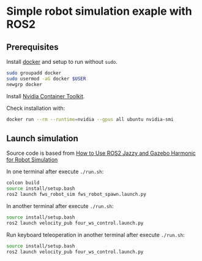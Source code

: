 # Simple robot simulation exaple with ROS2

## Prerequisites

Install [docker](https://docs.docker.com/engine/install/ubuntu/) and setup to run without `sudo`.

```bash
sudo groupadd docker
sudo usermod -aG docker $USER
newgrp docker
```

Install [Nvidia Container Toolkit](https://docs.nvidia.com/datacenter/cloud-native/container-toolkit/latest/install-guide.html).

Check installation with:

```bash
docker run --rm --runtime=nvidia --gpus all ubuntu nvidia-smi
```

## Launch simulation

Source code is based from [How to Use ROS2 Jazzy and Gazebo Harmonic for Robot Simulation](https://www.youtube.com/watch?v=b8VwSsbZYn0)

In one terminal after execute `./run.sh`:

```bash
colcon build
source install/setup.bash
ros2 launch fws_robot_sim fws_robot_spawn.launch.py
```

In another terminal after execute `./run.sh`:

```bash
source install/setup.bash
ros2 launch velocity_pub four_ws_control.launch.py
```

Run keyboard teleoperation in another terminal after execute `./run.sh`:

```bash
source install/setup.bash
ros2 launch velocity_pub four_ws_control.launch.py
```